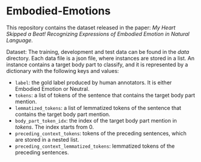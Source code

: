 # Embodied-Emotions

This repository contains the dataset released in the paper: *My Heart Skipped a Beat! Recognizing Expressions of Embodied Emotion in Natural Language.*

Dataset: The training, development and test data can be found in the *data* directory. Each data file is a json file, where instances are stored in a list. An instance contains a target body part to classify, and it is represented by a dictionary with the following keys and values: 
   
   * `label`: the gold label produced by human annotators. It is either Embodied Emotion or Neutral.
   * `tokens`: a list of tokens of the sentence that contains the target body part mention.  
   * `lemmatized_tokens`: a list of lemmatized tokens of the sentence that contains the target body part mention. 
   * `body_part_token_idx`: the index of the target body part mention in *tokens*. The index starts from 0.  
   * `preceding_context_tokens`: tokens of the preceding sentences, which are stored in a nested list. 
   * `preceding_context_lemmatized_tokens`: lemmatized tokens of the preceding sentences. 

